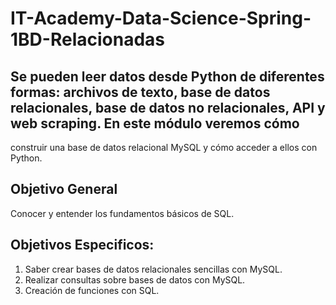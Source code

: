 # IT-Academy-Data-Science-Spring-1BD-Relacionadas
## Se pueden leer datos desde Python de diferentes formas: archivos de texto, base de datos relacionales, base de datos no relacionales, API y web scraping. En este módulo veremos cómo 
construir una base de datos relacional MySQL y cómo acceder a ellos con Python.

## Objetivo General 
Conocer y entender los fundamentos básicos de SQL.

## Objetivos Especificos:
1. Saber crear bases de datos relacionales sencillas con MySQL.
2. Realizar consultas sobre bases de datos con MySQL.
3. Creación de funciones con SQL.
